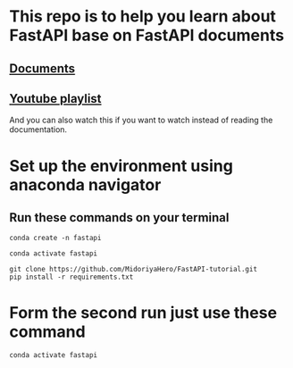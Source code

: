 # This repo is to help you learn about FastAPI base on FastAPI documents
## [Documents](https://fastapi.tiangolo.com/tutorial/)
## [Youtube playlist](https://www.youtube.com/watch?v=XnYYwcOfcn8&list=PLqAmigZvYxIL9dnYeZEhMoHcoP4zop8-p&index=1&ab_channel=JVPDesign) 
And you can also watch this if you want to watch instead of reading the documentation.
# Set up the environment using anaconda navigator
## Run these commands on your terminal
```
conda create -n fastapi
```
```
conda activate fastapi
```
```
git clone https://github.com/MidoriyaHero/FastAPI-tutorial.git
pip install -r requirements.txt
```
# Form the second run just use these command
```
conda activate fastapi
```
